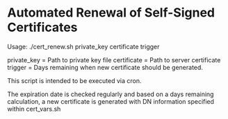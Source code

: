 # Automated Renewal of Self-Signed Certificates

Usage: ./cert_renew.sh private_key certificate trigger

private_key = Path to private key file
certificate = Path to server certificate
trigger = Days remaining when new certificate should be generated. 

This script is intended to be executed via cron.

The expiration date is checked regularly and based on a days remaining calculation, a new certificate is generated with DN information specified within cert_vars.sh
